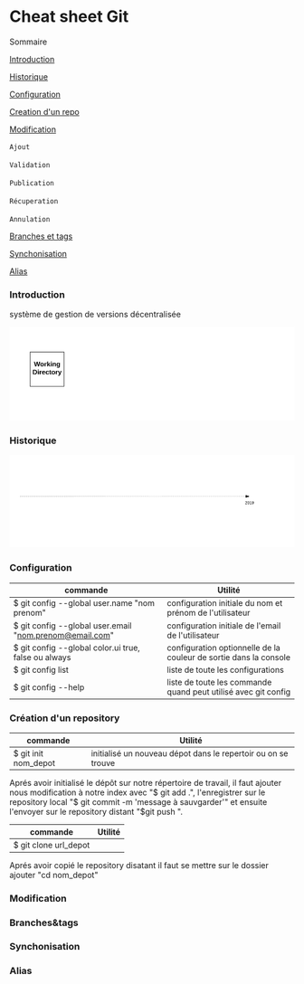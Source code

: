 # Cheat sheet Git 

Sommaire

[Introduction](https://github.com/cherifa-ghersi/GitCommandLinesGuide/blob/master/README.md#Introduction)

[Historique](https://github.com/cherifa-ghersi/GitCommandLinesGuide/blob/master/README.md#historique)

[Configuration](https://github.com/cherifa-ghersi/GitCommandLinesGuide/blob/master/README.md#configuration)

[Creation d'un repo](https://github.com/cherifa-ghersi/GitCommandLinesGuide/blob/master/README.md#creation)

[Modification](https://github.com/cherifa-ghersi/GitCommandLinesGuide/blob/master/README.md#modif)

    Ajout  

    Validation

    Publication

    Récuperation

    Annulation

[Branches et tags](https://github.com/cherifa-ghersi/GitCommandLinesGuide/blob/master/README.md#branches&tags)

[Synchonisation](https://github.com/cherifa-ghersi/GitCommandLinesGuide/blob/master/README.md#Synchonisation)


[Alias](https://github.com/cherifa-ghersi/GitCommandLinesGuide/blob/master/README.md#alias)

### Introduction
 système de gestion de versions décentralisée

![](/src/assets/gitCommandes.gif)

### Historique
![](/src/assets/gitHistorique.gif)

### Configuration

|  commande  | Utilité  |
| ------------- | ------------- |
| $ git config --global user.name "nom prenom" | configuration initiale du nom et prénom de l'utilisateur |
| $ git config --global user.email "nom.prenom@email.com"   |configuration initiale de l'email de l'utilisateur  |
| $ git config --global color.ui true, false ou  always  | configuration optionnelle de la couleur de sortie dans la console  |
| $ git config list | liste de toute les configurations  |
| $ git config --help | liste de toute les commande quand peut utilisé avec git config |
### Création d'un repository

|  commande  | Utilité  |
| ------------- | ------------- |
| $ git init nom_depot | initialisé un nouveau dépot dans le repertoir ou on se trouve |

  Aprés avoir initialisé le dépôt sur notre répertoire de travail, il faut ajouter nous modification à notre index avec  "$ git add .", l'enregistrer sur le repository local "$ git commit -m 'message à sauvgarder'" et ensuite l'envoyer sur le repository distant "$git push ".

|  commande  | Utilité  |
| ------------- | ------------- |
| $ git clone url_depot ||

Aprés avoir copié le repository disatant il faut se mettre sur le dossier ajouter "cd nom_depot"

### Modification

### Branches&tags

### Synchonisation

### Alias

